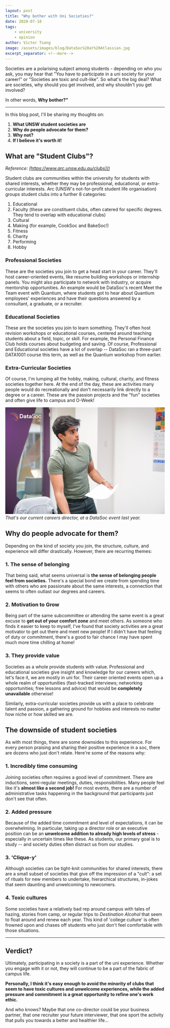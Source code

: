```yaml
---
layout: post
title: "Why bother with Uni Societies?"
date: 2020-07-18
tags: 
    - university
    - opinion
author: Victor Tsang
image: /assets/images/blog/DataSoc%20at%20Atlassian.jpg
excerpt_separator: <!--more-->
---
```


Societies are a polarising subject among students - depending on who you ask, you may hear that "You have to participate in a uni society for your career!" or "Societies are toxic and cult-like". So what's the big deal? What are societies, why should you get involved, and why shouldn't you get involved?

In other words, **Why bother?"**

<!--more-->
---

In this blog post, I'll be sharing my thoughts on:
1. **What UNSW student societies are**
2. **Why do people advocate for them?**
3. **Why not?**
4. **If I believe it's worth it!**

## What are "Student Clubs"?
*Reference: [https://www.arc.unsw.edu.au/clubs]()*

Student clubs are communities within the university for students with shared interests, whether they may be professional, educational, or extra-curricular interests. Arc (UNSW's not-for-profit student life organisation) groups student clubs into a further 8 categories:

1. Educational
2. Faculty (these are constituent clubs, often catered for specific degrees. They tend to overlap with educational clubs)
3. Cultural
4. Making (for example, CookSoc and BakeSoc!)
5. Fitness
6. Charity
7. Performing
8. Hobby

### Professional Societies

These are the societies you join to get a head start in your career. They'll host career-oriented events, like resume building workshops or internship panels. You might also participate to network with industry, or acquire mentorship opportunities. An example would be DataSoc's recent Meet the Team event with Quantium, where students got to hear about Quantium employees' experiences and have their questions answered by a consultant, a graduate, or a recruiter.

### Educational Societies

These are the societies you join to learn something. They'll often host revision workshops or educational courses, centered around teaching students about a field, topic, or skill. For example, the Personal Finance Club holds courses about budgeting and saving. Of course, Professional and Educational societies have a lot of overlap -- DataSoc ran a three-part DATA1001 course this term, as well as the Quantium workshop from earlier.

### Extra-Curricular Societies

Of course, I'm lumping all the hobby, making, cultural, charity, and fitness societies together here. At the end of the day, these are activities many people would do recreationally and don't necessarily link directly to a degree or a career. These are the passion projects and the "fun" societies and often give life to campus and O-Week!

![Roshan our Careers Director at a 2019 event](/assets/images/blog/roshan2019.jpg)
*That's our current careers director, at a DataSoc event last year.*

## Why do people advocate for them?

Depending on the kind of society you join, the structure, culture, and experience will differ drastically. However, there are recurring themes:

### 1. The sense of belonging

That being said, what seems universal is **the sense of belonging people feel from societies.** There's a special bond we create from spending time with others who are passionate about the same interests, a connection that seems to often outlast our degrees and careers.

### 2. Motivation to Grow

Being part of the same subcommittee or attending the same event is a great excuse to **get out of your comfort zone** and meet others. As someone who finds it easier to keep to myself, I've found that society activities are a great motivator to get out there and meet new people! If I didn't have that feeling of duty or commitment, there's a good to fair chance I may have spent much more time chilling at home!

### 3. They provide value

Societies as a whole provide students with value. Professional and educational societies give insight and knowledge for our careers which, let's face it, we are mostly in uni for. Their career oriented events open up a whole realm of opportunities (fast-tracked interviews; networking opportunities; free lessons and advice) that would be **completely unavailable** otherwise!

Similarly, extra-curricular societies provide us with a place to celebrate talent and passion, a gathering ground for hobbies and interests no matter how niche or how skilled we are.

## The downside of student societies

As with most things, there are some downsides to this experience. For every person praising and sharing their positive experience in a soc, there are dozens who just don't relate. Here're some of the reasons why:

### 1. Incredibly time consuming

Joining societies often requires a good level of commitment. There are inductions, semi-regular meetings, duties, responsibilities. Many people feel like it's **almost like a second job!** For most events, there are a number of administrative tasks happening in the background that participants just don't see that often.

### 2. Added pressure

Because of the added time commitment and level of expectations, it can be overwhelming. In particular, taking up a director role or an executive position can be an **unwelcome addition to already high levels of stress** - especially in uncertain times like these. As students, our primary goal is to study -- and society duties often distract us from our studies.

### 3. 'Clique-y'

Although societies can be tight-knit communities for shared interests, there are a small subset of societies that give off the impression of a "cult": a set of rituals for new members to undertake, hierarchical structures, in-jokes that seem daunting and unwelcoming to newcomers.

### 4. Toxic cultures

Some societies have a relatively bad rep around campus with tales of hazing, stories from camp, or regular trips to *Destination Alcohol* that seem to float around and renew each year. This kind of 'college culture' is often frowned upon and chases off students who just don't feel comfortable with those situations.

---

## Verdict?

Ultimately, participating in a society is a part of the uni experience. Whether you engage with it or not, they will continue to be a part of the fabric of campus life.

**Personally, I think it's easy enough to avoid the minority of clubs that seem to have toxic cultures and unwelcome experiences, while the added pressure and commitment is a great opportunity to refine one's work ethic.**

And who knows? Maybe that one co-director could be your business partner, that one recruiter your future interviewer, that one sport the activity that pulls you towards a better and healthier life...
